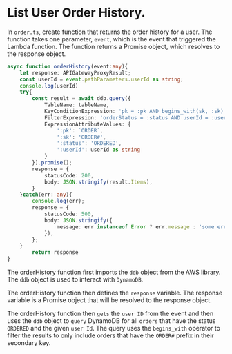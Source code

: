 # List User Order History.

In `order.ts`, create function that returns the order history for a user. The function takes one parameter, `event`, which is the event that triggered the Lambda function. The function returns a Promise object, which resolves to the response object.


```ts
async function orderHistory(event:any){
    let response: APIGatewayProxyResult;
    const userId = event.pathParameters.userId as string;
    console.log(userId)
    try{
        const result = await ddb.query({
            TableName: tableName,
            KeyConditionExpression: 'pk = :pk AND begins_with(sk, :sk)',
            FilterExpression: 'orderStatus = :status AND userId = :userId',
            ExpressionAttributeValues: {
                ':pk': `ORDER`,
                ':sk': 'ORDER#',
                ':status': 'ORDERED',
                ':userId': userId as string
            }
        }).promise();
        response = {
            statusCode: 200,
            body: JSON.stringify(result.Items),
        }
    }catch(err: any){
        console.log(err);
        response = {
            statusCode: 500,
            body: JSON.stringify({
                message: err instanceof Error ? err.message : 'some error happened',
            }),
        };
    }
        return response
}
```

The orderHistory function first imports the `ddb` object from the AWS library. The `ddb` object is used to interact with `DynamoDB`.

The orderHistory function then defines the `response` variable. The response variable is a Promise object that will be resolved to the response object.

The orderHistory function then `gets` the `user ID` from the event and then uses the `ddb` object to `query` DynamoDB for all `orders` that have the status `ORDERED` and the given `user Id`. The query uses the `begins_with` operator to filter the results to only include orders that have the `ORDER#` prefix in their secondary key.

